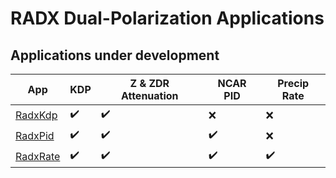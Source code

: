 # RADX Dual-Polarization Applications

## Applications under development

| App                       | KDP   | Z & ZDR Attenuation | NCAR PID | Precip Rate |
| -------------             | ----- | ------------------- | -------- | ----------- |
| [RadxKdp](./RadxKdp.md)   | :heavy_check_mark: | :heavy_check_mark: | :x: | :x: |
| [RadxPid](./RadxPid.md)   | :heavy_check_mark: | :heavy_check_mark: | :heavy_check_mark: | :x: |
| [RadxRate](./RadxRate.md) | :heavy_check_mark: | :heavy_check_mark: | :heavy_check_mark: | :heavy_check_mark: |

